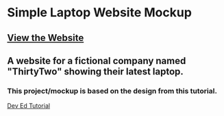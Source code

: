 # Simple Laptop Website Mockup
[View the Website](https://quizzical-snyder-34f48b.netlify.app/)
---

## A website for a fictional company named **"ThirtyTwo"** showing their latest laptop.

### This project/mockup is based on the design from this tutorial.

[Dev Ed Tutorial](https://www.youtube.com/watch?v=ZeDP-rzOnAA&t=683s)
